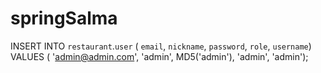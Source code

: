 # springSalma

INSERT INTO `restaurant`.`user`
(
`email`,
`nickname`,
`password`,
`role`,
`username`)
VALUES
(
'admin@admin.com',
'admin',
MD5('admin'),
'admin',
'admin');
